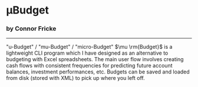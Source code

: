 # μBudget
### by Connor Fricke
---
"u-Budget" / "mu-Budget" / "micro-Budget"
$\mu \rm{Budget}$ is a lightweight CLI program which I have designed as an alternative to budgeting with Excel spreadsheets. The main user flow involves creating cash flows with consistent frequencies for predicting future account balances, investment performances, etc. Budgets can be saved and loaded from disk (stored with XML) to pick up where you left off.

